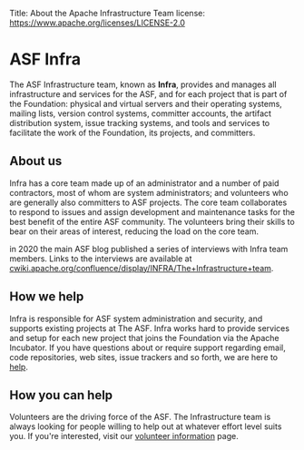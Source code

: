 Title: About the Apache Infrastructure Team
license: https://www.apache.org/licenses/LICENSE-2.0

# ASF Infra
The ASF Infrastructure team, known as **Infra**, provides and manages all infrastructure and services for the ASF, and for each project that is part of the Foundation: physical and virtual servers and their operating systems, mailing lists, version control systems, committer accounts, the artifact distribution system, issue tracking systems, and tools and services to facilitate the work of the Foundation, its projects, and committers.

## About us
Infra has a core team made up of an administrator and a number of paid contractors, most of whom are system administrators; and volunteers who are generally also committers to ASF projects. The core team collaborates to respond to issues and assign development and maintenance tasks for the best benefit of the entire ASF community. The volunteers bring their skills to bear on their areas of interest, reducing the load on the core team.

in 2020 the main ASF blog published a series of interviews with Infra team members. Links to the interviews are available at <a href="https://cwiki.apache.org/confluence/display/INFRA/The+Infrastructure+team" target="_blank">cwiki.apache.org/confluence/display/INFRA/The+Infrastructure+team</a>.

## How we help
Infra is responsible for ASF system administration and security, and supports existing projects at The ASF. Infra works hard to provide services and setup for each new project that joins the Foundation via the Apache Incubator. If you have questions about or require support regarding email, code repositories, web sites, issue trackers and so forth, we are here to [help](contact.html). 

## How you can help
Volunteers are the driving force of the ASF. The Infrastructure team is always looking for people willing to help out at whatever effort level suits you. If you're interested, visit our [volunteer information](infra-volunteer.html) page.
